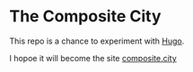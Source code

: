 # The Composite City

This repo is a chance to experiment with [Hugo](https://gohugo.io/).

I hopoe it will become the site [composite.city](https://composite.city)
